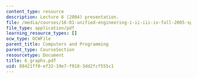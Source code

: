 ```yaml
---
content_type: resource
description: Lecture 6 (2004) presentation.
file: /media/courses/16-01-unified-engineering-i-ii-iii-iv-fall-2005-spring-2006/88421ff0ef3219e7f9183dd2fcf555c1_6_graphs.pdf
file_type: application/pdf
learning_resource_types: []
ocw_type: OCWFile
parent_title: Computers and Programming
parent_type: CourseSection
resourcetype: Document
title: 6_graphs.pdf
uid: 88421ff0-ef32-19e7-f918-3dd2fcf555c1
---
```

